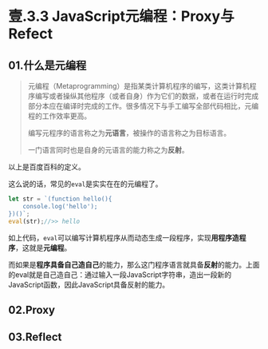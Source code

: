 # 壹.3.3 JavaScript元编程：Proxy与Refect

## 01.什么是元编程

> 元编程（Metaprogramming）是指某类计算机程序的编写，这类计算机程序编写或者操纵其他程序（或者自身）作为它们的数据，或者在运行时完成部分本应在编译时完成的工作。很多情况下与手工编写全部代码相比，元编程的工作效率更高。
>
> 编写元程序的语言称之为**元语言**，被操作的语言称之为目标语言。
>
> 一门语言同时也是自身的元语言的能力称之为**反射**。

以上是百度百科的定义。

这么说的话，常见的`eval`是实实在在的元编程了。

```javascript
let str = `(function hello(){
    console.log('hello');
})()`;
eval(str);//>> hello
```

如上代码，`eval`可以编写计算机程序从而动态生成一段程序，实现**用程序造程序**，这就是**元编程**。

而如果是**程序具备自己造自己**的能力，那么这门程序语言就具备**反射**的能力。上面的eval就是自己造自己：通过输入一段JavaScript字符串，造出一段新的JavaScript函数，因此JavaScript具备反射的能力。

## 02.Proxy

## 03.Reflect

